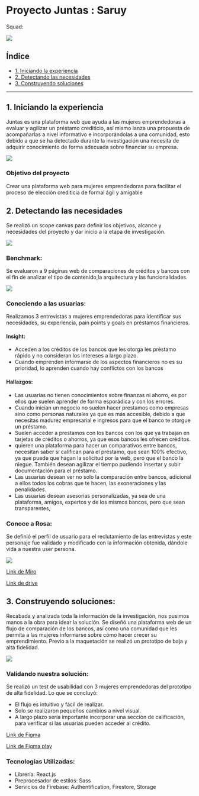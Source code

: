 # Proyecto Juntas : Saruy

Squad: 

![](img-readme/logo-abouth-blank.png)

## Índice

* [1. Iniciando la experiencia](#1-iniciando-la-experiencia)
* [2. Detectando las necesidades](#2-detectando-las-necesidades)
* [3. Construyendo soluciones](#3-construyendo-soluciones)
***

## 1. Iniciando la experiencia

Juntas es una plataforma web que ayuda a las mujeres emprendedoras a evaluar y agilizar un préstamo crediticio, así mismo lanza una propuesta de acompañarlas a nivel informativo e incorporándolas a una comunidad, esto debido a que se ha detectado durante la investigación una necesita de adquirir conocimiento de forma adecuada sobre financiar su empresa.

![](img-readme/logosuray.png)

### Objetivo del proyecto

Crear una plataforma web para mujeres emprendedoras para facilitar el proceso de elección crediticia de formal ágil y amigable

## 2. Detectando las necesidades

Se realizó un scope canvas para definir los objetivos, alcance y necesidades del proyecto y dar inicio a la etapa de investigación.

![](https://firebasestorage.googleapis.com/v0/b/proyecto-juntas-51dc9.appspot.com/o/user-person.jpg?alt=media&token=60c01109-66d2-4e98-b914-f10a9d9ff6e1)

### Benchmark:

Se evaluaron a 9 páginas web de comparaciones de créditos y bancos con el fin de analizar el tipo de contenido,la arquitectura y las funcionalidades.

![](https://firebasestorage.googleapis.com/v0/b/proyecto-juntas-51dc9.appspot.com/o/benchmark.jpg?alt=media&token=b1e8a418-8843-4a16-8520-783a71b5b66f)

### Conociendo a las usuarias:

Realizamos 3 entrevistas a mujeres emprendedoras para identificar sus necesidades, su experiencia, pain points y goals en préstamos financieros.

#### Insight:

* Acceden a los créditos de los bancos que les otorga les préstamo rápido y no consideran los intereses a largo plazo.
* Cuando emprenden informarse de los aspectos financieros no es su prioridad, lo aprenden cuando hay conflictos con los bancos

#### Hallazgos:

* Las usuarias no tienen conocimientos sobre finanzas ni ahorro, es por ellos que suelen aprender de forma esporádica y con los errores.
* Cuando inician un negocio no suelen hacer prestamos como empresas sino como personas naturales ya que es más accesible, debido a que necesitas madurez empresarial e ingresos para que el banco te otorgue un préstamo.
* Suelen acceder a prestamos con los bancos con los que ya trabajan en tarjetas de créditos o ahorros, ya que esos bancos les ofrecen créditos.
* quieren una plataforma para hacer un comparativos entre bancos, necesitan saber si califican para el préstamo, que sean 100% efectivo, ya que puede que hagan la solicitud por la web, pero que el banco la niegue. También desean agilizar el tiempo pudiendo insertar y subir documentación para el préstamo.
* Las usuarias desean ver no solo la comparación entre bancos, adicional a ellos todos los cobras que te hacen, las exoneraciones y las penalidades.
* Las usuarias desean asesorías personalizadas, ya sea de una plataforma, amigos, expertos y de los mismos bancos, pero que sean transparentes,

### Conoce a Rosa:

Se definió el perfil de usuario para el reclutamiento de las entrevistas y este personaje fue validado y modificado con la información obtenida, dándole vida a nuestra user persona.

![](img-readme/user-person.jpg)

[Link de Miro](https://miro.com/welcomeonboard/0DRac0v5na4fgZi5I5zI4ddQUiOhOLE3hkrz6o0XrmOFFOG8ndeRQvxUeJSuQv99)

[Link de drive](https://drive.google.com/drive/folders/1mGfMTBI9x8orYoQ-YhP-ccS7q_OGrChD?usp=sharing)


## 3. Construyendo soluciones:

Recabada y analizada toda la información de la investigación, nos pusimos manos a la obra para idear la solución. Se diseñó una plataforma web de un flujo de comparación de los bancos, así como una comunidad que les permita a las mujeres informarse sobre cómo hacer crecer su emprendimiento. Previo a la maquetación se realizó un prototipo de baja y alta fidelidad.

![](img-readme/proto.jpg)

### Validando nuestra solución:

Se realizó un test de usabilidad con 3 mujeres emprendedoras del prototipo de alta fidelidad. Lo que se concluyó:

* El flujo es intuitivo y fácil de realizar.
* Solo se realizaron pequeños cambios a nivel visual.
* A largo plazo sería importante incorporar una sección de calificación, para verificar si las usuarias pueden acceder al crédito.

[Link de Figma](https://www.figma.com/file/3VCq1P4jmImk0WrV7EOjEF/Juntas?node-id=1%3A2)

[Link de Figma play](https://www.figma.com/proto/3VCq1P4jmImk0WrV7EOjEF/Juntas?node-id=106%3A82&viewport=128%2C279%2C0.05112101510167122&scaling=min-zoom)

### Tecnologías Utilizadas:

* Librería: React.js
* Preprocesador de estilos: Sass
* Servicios de Firebase: Authentification, Firestore, Storage
